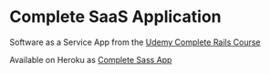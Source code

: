 # Complete SaaS Application

Software as a Service App from the
[Udemy Complete Rails Course](https://www.udemy.com/the-complete-ruby-on-rails-developer-course/)

Available on Heroku as [Complete Sass App](https://complete-saas-app.herokuapp.com/)
